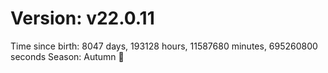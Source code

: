 # Version: v22.0.11
Time since birth: 8047 days, 193128 hours, 11587680 minutes, 695260800 seconds
Season: Autumn 🍁
